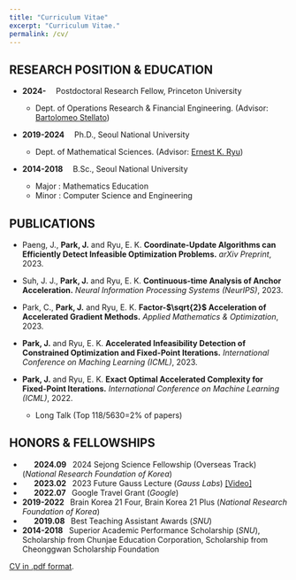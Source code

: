 ```yaml
---
title: "Curriculum Vitae"
excerpt: "Curriculum Vitae."
permalink: /cv/
---
```





RESEARCH POSITION & EDUCATION
-----

- **2024-&emsp;** Postdoctoral Research Fellow, Princeton University
  - Dept. of Operations Research & Financial Engineering. (Advisor: [Bartolomeo Stellato](https://stellato.io/))

- **2019-2024&emsp;** Ph.D., Seoul National University
  - Dept. of Mathematical Sciences. (Advisor: [Ernest K. Ryu](http://ernestryu.com))

- **2014-2018&emsp;** B.Sc., Seoul National University
  - Major : Mathematics Education
  - Minor : Computer Science and Engineering



PUBLICATIONS
-----

- Paeng, J., **Park, J.** and Ryu, E. K.
**Coordinate-Update Algorithms can Efficiently Detect Infeasible Optimization Problems.**
_arXiv Preprint_, 2023.

- Suh, J. J., **Park, J.** and Ryu, E. K.
**Continuous-time Analysis of Anchor Acceleration.**
_Neural Information Processing Systems (NeurIPS)_, 2023.

- Park, C., **Park, J.** and Ryu, E. K.
**Factor-$\sqrt{2}$ Acceleration of Accelerated Gradient Methods.**
_Applied Mathematics & Optimization_, 2023.

- **Park, J.** and Ryu, E. K.
**Accelerated Infeasibility Detection of Constrained Optimization and Fixed-Point Iterations.**
_International Conference on Maching Learning (ICML)_, 2023.

- **Park, J.** and Ryu, E. K.
**Exact Optimal Accelerated Complexity for Fixed-Point Iterations.**
_International Conference on Machine Learning (ICML)_, 2022.
  - Long Talk (Top 118/5630=2% of papers)
  

HONORS & FELLOWSHIPS
-----

- **&emsp;&ensp;2024.09&ensp;** 2024 Sejong Science Fellowship (Overseas Track) (_National Research Foundation of Korea_)
- **&emsp;&ensp;2023.02&ensp;** 2023 Future Gauss Lecture (_Gauss Labs_) [[Video]](https://www.youtube.com/watch?v=INbfDsWhq8M)
- **&emsp;&ensp;2022.07&ensp;** Google Travel Grant (_Google_)
- **2019-2022&ensp;** Brain Korea 21 Four, Brain Korea 21 Plus (_National Research Foundation of Korea_)
- **&emsp;&ensp;2019.08&ensp;** Best Teaching Assistant Awards (_SNU_)
- **2014-2018&ensp;** Superior Academic Performance Scholarship (_SNU_), Scholarship from Chunjae Education Corporation, Scholarship from Cheonggwan Scholarship Foundation


[CV in .pdf format](https://drive.google.com/file/d/1lnAj4BezAgeNSXhba2kPbimN76lkHFbj/view?usp=sharing).
